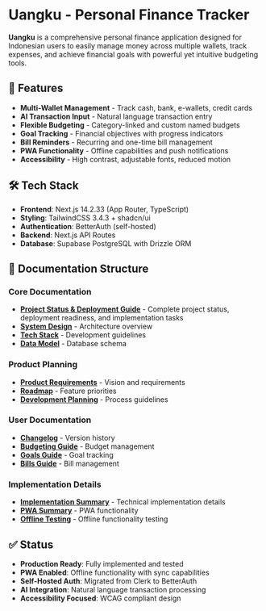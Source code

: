 # Uangku - Personal Finance Tracker

**Uangku** is a comprehensive personal finance application designed for Indonesian users to easily manage money across multiple wallets, track expenses, and achieve financial goals with powerful yet intuitive budgeting tools.

## 🚀 Features
- **Multi-Wallet Management** - Track cash, bank, e-wallets, credit cards
- **AI Transaction Input** - Natural language transaction entry
- **Flexible Budgeting** - Category-linked and custom named budgets
- **Goal Tracking** - Financial objectives with progress indicators
- **Bill Reminders** - Recurring and one-time bill management
- **PWA Functionality** - Offline capabilities and push notifications
- **Accessibility** - High contrast, adjustable fonts, reduced motion

## 🛠️ Tech Stack
- **Frontend**: Next.js 14.2.33 (App Router, TypeScript)
- **Styling**: TailwindCSS 3.4.3 + shadcn/ui
- **Authentication**: BetterAuth (self-hosted)
- **Backend**: Next.js API Routes
- **Database**: Supabase PostgreSQL with Drizzle ORM

## 📁 Documentation Structure

### Core Documentation
- **[Project Status & Deployment Guide](PROJECT_STATUS.md)** - Complete project status, deployment readiness, and implementation tasks
- **[System Design](app-docs/SystemDesign.md)** - Architecture overview
- **[Tech Stack](app-docs/TechStack.md)** - Development guidelines
- **[Data Model](app-docs/DataModel.md)** - Database schema

### Product Planning
- **[Product Requirements](feature-planning/PRD.md)** - Vision and requirements
- **[Roadmap](feature-planning/Roadmap.md)** - Feature priorities
- **[Development Planning](feature-planning/Development-Planning.md)** - Process guidelines

### User Documentation
- **[Changelog](user-docs/Changelog.md)** - Version history
- **[Budgeting Guide](user-docs/user-guides/budgeting-tools.md)** - Budget management
- **[Goals Guide](user-docs/user-guides/goals-feature.md)** - Goal tracking
- **[Bills Guide](user-docs/user-guides/bills-feature.md)** - Bill management

### Implementation Details
- **[Implementation Summary](IMPLEMENTATION_SUMMARY.md)** - Technical implementation details
- **[PWA Summary](additional-docs/PWA_IMPLEMENTATION_SUMMARY.md)** - PWA functionality
- **[Offline Testing](additional-docs/TESTING_OFFLINE.md)** - Offline functionality testing

## ✅ Status
- **Production Ready**: Fully implemented and tested
- **PWA Enabled**: Offline functionality with sync capabilities
- **Self-Hosted Auth**: Migrated from Clerk to BetterAuth
- **AI Integration**: Natural language transaction processing
- **Accessibility Focused**: WCAG compliant design